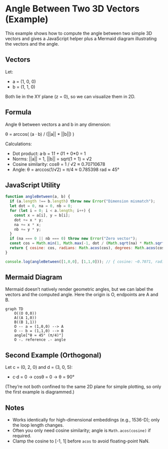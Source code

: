 # Angle Between Two 3D Vectors (Example)

This example shows how to compute the angle between two simple 3D vectors and gives a JavaScript helper plus a Mermaid diagram illustrating the vectors and the angle.

## Vectors

Let:
- a = (1, 0, 0)
- b = (1, 1, 0)

Both lie in the XY plane (z = 0), so we can visualize them in 2D.

## Formula

Angle θ between vectors a and b in any dimension:

θ = arccos( (a · b) / (||a|| * ||b||) )

Calculations:
- Dot product: a·b = 1*1 + 0*1 + 0*0 = 1
- Norms: ||a|| = 1,  ||b|| = sqrt(1 + 1) = √2
- Cosine similarity: cosθ = 1 / √2 ≈ 0.70710678
- Angle: θ = arccos(1/√2) = π/4 ≈ 0.785398 rad ≈ 45°

## JavaScript Utility

```js
function angleBetween(a, b) {
  if (a.length !== b.length) throw new Error("Dimension mismatch");
  let dot = 0, na = 0, nb = 0;
  for (let i = 0; i < a.length; i++) {
    const x = a[i], y = b[i];
    dot += x * y;
    na += x * x;
    nb += y * y;
  }
  if (na === 0 || nb === 0) throw new Error("Zero vector");
  const cos = Math.min(1, Math.max(-1, dot / (Math.sqrt(na) * Math.sqrt(nb))));
  return { cosine: cos, radians: Math.acos(cos), degrees: Math.acos(cos) * 180 / Math.PI };
}

console.log(angleBetween([1,0,0], [1,1,0])); // { cosine: ~0.7071, radians: ~0.7854, degrees: 45 }
```

## Mermaid Diagram

Mermaid doesn’t natively render geometric angles, but we can label the vectors and the computed angle. Here the origin is O, endpoints are A and B.

```mermaid
graph TD
    O((O 0,0))
    A((A 1,0))
    B((B 1,1))
    O -- a = (1,0,0) --> A
    O -- b = (1,1,0) --> B
    angle["θ ≈ 45° (π/4)"]
    O -. reference .- angle
```

## Second Example (Orthogonal)

Let c = (0, 2, 0) and d = (3, 0, 5):
- c·d = 0 → cosθ = 0 → θ = 90°

(They’re not both confined to the same 2D plane for simple plotting, so only the first example is diagrammed.)

## Notes
- Works identically for high-dimensional embeddings (e.g., 1536-D); only the loop length changes.
- Often you only need cosine similarity; angle is `Math.acos(cosine)` if required.
- Clamp the cosine to [-1, 1] before `acos` to avoid floating-point NaN.
